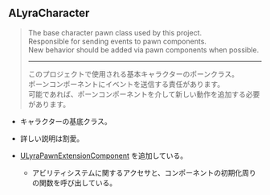 ## ALyraCharacter
> The base character pawn class used by this project.  
> Responsible for sending events to pawn components.  
> New behavior should be added via pawn components when possible.  
> 
> ----
> このプロジェクトで使用される基本キャラクターのポーンクラス。  
> ポーンコンポーネントにイベントを送信する責任があります。  
> 可能であれば、ポーンコンポーネントを介して新しい動作を追加する必要があります。  

* キャラクターの基底クラス。
* 詳しい説明は割愛。

* [ULyraPawnExtensionComponent] を追加している。
	* アビリティシステムに関するアクセサと、コンポーネントの初期化周りの関数を呼び出している。




<!--- ページ内のリンク --->

<!--- 自前の画像へのリンク --->

<!--- generated --->
[ULyraPawnExtensionComponent]: ../../Lyra/GameplayAbility/ULyraPawnExtensionComponent.md#ulyrapawnextensioncomponent
